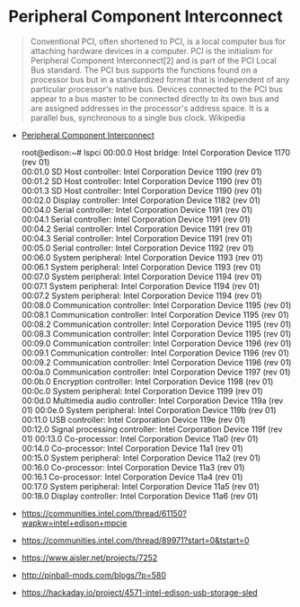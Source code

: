 Peripheral Component Interconnect
==

> Conventional PCI, often shortened to PCI, is a local computer bus for attaching hardware devices in a computer. PCI is the initialism for Peripheral Component Interconnect[2] and is part of the PCI Local Bus standard. The PCI bus supports the functions found on a processor bus but in a standardized format that is independent of any particular processor's native bus. Devices connected to the PCI bus appear to a bus master to be connected directly to its own bus and are assigned addresses in the processor's address space. It is a parallel bus, synchronous to a single bus clock. Wikipedia

- [Peripheral Component Interconnect](https://es.wikipedia.org/wiki/Peripheral_Component_Interconnect)


    root@edison:~# lspci
    00:00.0 Host bridge: Intel Corporation Device 1170 (rev 01)             
    00:01.0 SD Host controller: Intel Corporation Device 1190 (rev 01)      
    00:01.2 SD Host controller: Intel Corporation Device 1190 (rev 01)      
    00:01.3 SD Host controller: Intel Corporation Device 1190 (rev 01)         
    00:02.0 Display controller: Intel Corporation Device 1182 (rev 01)         
    00:04.0 Serial controller: Intel Corporation Device 1191 (rev 01)          
    00:04.1 Serial controller: Intel Corporation Device 1191 (rev 01)           
    00:04.2 Serial controller: Intel Corporation Device 1191 (rev 01)           
    00:04.3 Serial controller: Intel Corporation Device 1191 (rev 01)           
    00:05.0 Serial controller: Intel Corporation Device 1192 (rev 01)           
    00:06.0 System peripheral: Intel Corporation Device 1193 (rev 01)           
    00:06.1 System peripheral: Intel Corporation Device 1193 (rev 01)           
    00:07.0 System peripheral: Intel Corporation Device 1194 (rev 01)           
    00:07.1 System peripheral: Intel Corporation Device 1194 (rev 01)           
    00:07.2 System peripheral: Intel Corporation Device 1194 (rev 01)           
    00:08.0 Communication controller: Intel Corporation Device 1195 (rev 01)    
    00:08.1 Communication controller: Intel Corporation Device 1195 (rev 01)    
    00:08.2 Communication controller: Intel Corporation Device 1195 (rev 01)    
    00:08.3 Communication controller: Intel Corporation Device 1195 (rev 01)    
    00:09.0 Communication controller: Intel Corporation Device 1196 (rev 01)    
    00:09.1 Communication controller: Intel Corporation Device 1196 (rev 01)    
    00:09.2 Communication controller: Intel Corporation Device 1196 (rev 01)    
    00:0a.0 Communication controller: Intel Corporation Device 1197 (rev 01)    
    00:0b.0 Encryption controller: Intel Corporation Device 1198 (rev 01)       
    00:0c.0 System peripheral: Intel Corporation Device 1199 (rev 01)           
    00:0d.0 Multimedia audio controller: Intel Corporation Device 119a (rev 01) 
    00:0e.0 System peripheral: Intel Corporation Device 119b (rev 01)           
    00:11.0 USB controller: Intel Corporation Device 119e (rev 01)              
    00:12.0 Signal processing controller: Intel Corporation Device 119f (rev 01)
    00:13.0 Co-processor: Intel Corporation Device 11a0 (rev 01)                
    00:14.0 Co-processor: Intel Corporation Device 11a1 (rev 01)                
    00:15.0 System peripheral: Intel Corporation Device 11a2 (rev 01)           
    00:16.0 Co-processor: Intel Corporation Device 11a3 (rev 01)                
    00:16.1 Co-processor: Intel Corporation Device 11a4 (rev 01)                
    00:17.0 System peripheral: Intel Corporation Device 11a5 (rev 01)           
    00:18.0 Display controller: Intel Corporation Device 11a6 (rev 01)


- https://communities.intel.com/thread/61150?wapkw=intel+edison+mpcie
- https://communities.intel.com/thread/89971?start=0&tstart=0
- https://www.aisler.net/projects/7252
- http://pinball-mods.com/blogs/?p=580
- https://hackaday.io/project/4571-intel-edison-usb-storage-sled

